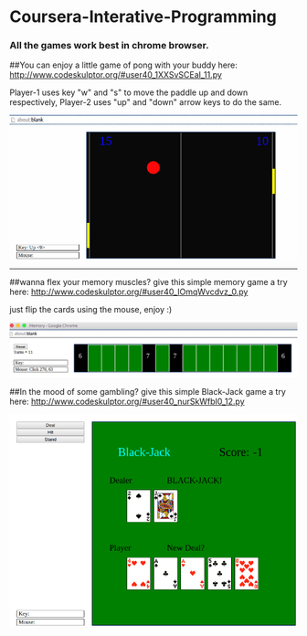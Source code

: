 # Coursera-Interative-Programming

### All the games work best in chrome browser.

##You can enjoy a little game of pong with your buddy here:
http://www.codeskulptor.org/#user40_1XXSvSCEaI_11.py

Player-1 uses key "w" and "s" to move the paddle up and down respectively, Player-2 uses "up" and "down" arrow keys to do the same.

![Pong Game](/pong.png)

-------------------------------------------

##wanna flex your memory muscles? give this simple memory game a try here:
http://www.codeskulptor.org/#user40_IOmqWvcdvz_0.py

just flip the cards using the mouse, enjoy :)

![Pong Game](/memory.png)


##In the mood of some gambling? give this simple Black-Jack game a try here:
http://www.codeskulptor.org/#user40_nurSkWfbI0_12.py

![BlackJack Game](/BlackJack.png)

